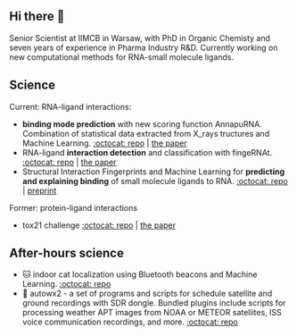 ## Hi there 👋

Senior Scientist at IIMCB in Warsaw, with PhD in Organic Chemisty and seven years of experience in Pharma Industry R&D. Currently working on new computational methods for RNA-small molecule ligands.

## Science

Current: RNA-ligand interactions:
- **binding mode prediction** with new scoring function AnnapuRNA. Combination of statistical data extracted from X_rays tructures and Machine Learning. [:octocat: repo](https://github.com/filipspl/AnnapuRNA) | [the paper](https://doi.org/10.1371/journal.pcbi.1008309)
- RNA-ligand **interaction detection** and classification with fingeRNAt. [:octocat: repo](https://github.com/n-szulc/fingeRNAt/) | [the paper](https://doi.org/10.1371/journal.pcbi.1009783)
- Structural Interaction Fingerprints and Machine Learning for **predicting and explaining binding** of small molecule ligands to RNA. [:octocat: repo](https://github.com/filipspl/fingernat-ml/) | [preprint](https://doi.org/10.1101/2023.01.11.523582)

Former: protein-ligand interactions
- tox21 challenge [:octocat: repo](https://github.com/filipsPL/tox21_dataset) | [the paper](https://doi.org/10.3389/fenvs.2015.00077)

## After-hours science

- :cat: indoor cat localization using Bluetooth beacons and Machine Learning. [:octocat: repo](https://github.com/filipsPL/cat-localizer)
- :satellite: autowx2 - a set of programs and scripts for schedule satellite and ground recordings with SDR dongle. Bundled plugins include scripts for processing weather APT images from NOAA or METEOR satellites, ISS voice communication recordings, and more. [:octocat: repo](https://github.com/filipsPL/autowx2)